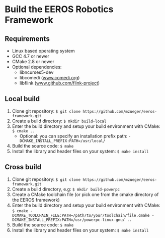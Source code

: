 Build the EEROS Robotics Framework
==================================

Requirements
------------

  - Linux based operating system
  - GCC 4.7 or newer
  - CMake 2.8 or newer
  - Optional dependencies:
    - libncurses5-dev
    - libcomedi (www.comedi.org)
    - libflink (www.github.com/flink-project)

Local build
-----------

  1. Clone git repository: `$ git clone https://github.com/mzueger/eeros-framework.git`
  2. Create a build directory: `$ mkdir build-local`
  3. Enter the build directory and setup your build environment with CMake: `$ cmake ..`
     - Optional: you can specify an installation prefix path: `-DCMAKE_INSTALL_PREFIX:PATH=/usr/local/`
  4. Build the source code: `$ make`
  5. Install the library and header files on your system: `$ make install`

Cross build
-----------

  1. Clone git repository: `$ git clone https://github.com/mzueger/eeros-framework.git`
  2. Create a build directory, e.g: `$ mkdir build-powerpc`
  3. Create a CMake toolchain file (or pick one from the cmake directory of the EEROS framework)
  4. Enter the build directory and setup your build environment with CMake: `$ cmake -DCMAKE_TOOLCHAIN_FILE:PATH=/path/to/your/toolchain/file.cmake -DCMAKE_INSTALL_PREFIX:PATH=/usr/powerpc-linux-gnu/ ..`
  5. Build the source code: `$ make`
  6. Install the library and header files on your system: `$ make install`
